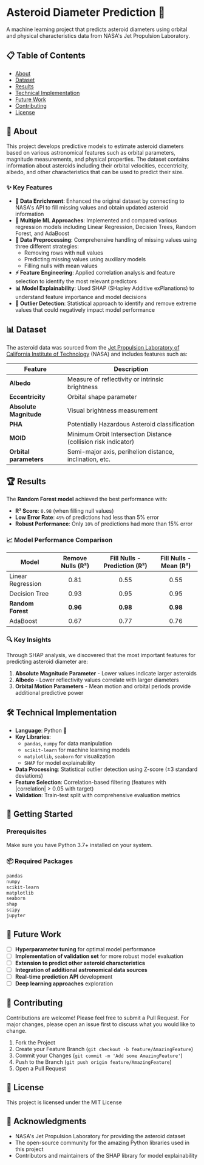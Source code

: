 # Asteroid Diameter Prediction 🌌

A machine learning project that predicts asteroid diameters using orbital and physical characteristics data from NASA's Jet Propulsion Laboratory.

## 📋 Table of Contents

- [About](#about)
- [Dataset](#dataset)
- [Results](#results)
- [Technical Implementation](#technical-implementation)
- [Future Work](#future-work)
- [Contributing](#contributing)
- [License](#license)

## 🚀 About

This project develops predictive models to estimate asteroid diameters based on various astronomical features such as orbital parameters, magnitude measurements, and physical properties. The dataset contains information about asteroids including their orbital velocities, eccentricity, albedo, and other characteristics that can be used to predict their size.

### ✨ Key Features

- **🔗 Data Enrichment**: Enhanced the original dataset by connecting to NASA's API to fill missing values and obtain updated asteroid information
- **🤖 Multiple ML Approaches**: Implemented and compared various regression models including Linear Regression, Decision Trees, Random Forest, and AdaBoost
- **🔧 Data Preprocessing**: Comprehensive handling of missing values using three different strategies:
  - Removing rows with null values
  - Predicting missing values using auxiliary models
  - Filling nulls with mean values
- **⚡ Feature Engineering**: Applied correlation analysis and feature selection to identify the most relevant predictors
- **📊 Model Explainability**: Used SHAP (SHapley Additive exPlanations) to understand feature importance and model decisions
- **🎯 Outlier Detection**: Statistical approach to identify and remove extreme values that could negatively impact model performance

## 📊 Dataset

The asteroid data was sourced from the [Jet Propulsion Laboratory of California Institute of Technology](https://www.jpl.nasa.gov/) (NASA) and includes features such as:

| Feature | Description |
|---------|-------------|
| **Albedo** | Measure of reflectivity or intrinsic brightness |
| **Eccentricity** | Orbital shape parameter |
| **Absolute Magnitude** | Visual brightness measurement |
| **PHA** | Potentially Hazardous Asteroid classification |
| **MOID** | Minimum Orbit Intersection Distance (collision risk indicator) |
| **Orbital parameters** | Semi-major axis, perihelion distance, inclination, etc. |

## 🏆 Results

The **Random Forest model** achieved the best performance with:

- **R² Score**: `0.98` (when filling null values)
- **Low Error Rate**: `49%` of predictions had less than 5% error
- **Robust Performance**: Only `10%` of predictions had more than 15% error

### 📈 Model Performance Comparison

| Model | Remove Nulls (R²) | Fill Nulls - Prediction (R²) | Fill Nulls - Mean (R²) |
|-------|:-----------------:|:----------------------------:|:----------------------:|
| Linear Regression | 0.81 | 0.55 | 0.55 |
| Decision Tree | 0.93 | 0.95 | 0.95 |
| **Random Forest** | **0.96** | **0.98** | **0.98** |
| AdaBoost | 0.67 | 0.77 | 0.76 |

### 🔍 Key Insights

Through SHAP analysis, we discovered that the most important features for predicting asteroid diameter are:

1. **Absolute Magnitude Parameter** - Lower values indicate larger asteroids
2. **Albedo** - Lower reflectivity values correlate with larger diameters
3. **Orbital Motion Parameters** - Mean motion and orbital periods provide additional predictive power

## 🛠️ Technical Implementation

- **Language**: Python 🐍
- **Key Libraries**: 
  - `pandas`, `numpy` for data manipulation
  - `scikit-learn` for machine learning models
  - `matplotlib`, `seaborn` for visualization
  - `SHAP` for model explainability
- **Data Processing**: Statistical outlier detection using Z-score (±3 standard deviations)
- **Feature Selection**: Correlation-based filtering (features with |correlation| > 0.05 with target)
- **Validation**: Train-test split with comprehensive evaluation metrics

## 🚦 Getting Started

### Prerequisites

Make sure you have Python 3.7+ installed on your system.

### 📦 Required Packages

```txt
pandas
numpy
scikit-learn
matplotlib
seaborn
shap
scipy
jupyter
```

## 🔮 Future Work

- [ ] **Hyperparameter tuning** for optimal model performance
- [ ] **Implementation of validation set** for more robust model evaluation
- [ ] **Extension to predict other asteroid characteristics**
- [ ] **Integration of additional astronomical data sources**
- [ ] **Real-time prediction API** development
- [ ] **Deep learning approaches** exploration

## 🤝 Contributing

Contributions are welcome! Please feel free to submit a Pull Request. For major changes, please open an issue first to discuss what you would like to change.

1. Fork the Project
2. Create your Feature Branch (`git checkout -b feature/AmazingFeature`)
3. Commit your Changes (`git commit -m 'Add some AmazingFeature'`)
4. Push to the Branch (`git push origin feature/AmazingFeature`)
5. Open a Pull Request

## 📝 License

This project is licensed under the MIT License

## 🙏 Acknowledgments

- NASA's Jet Propulsion Laboratory for providing the asteroid dataset
- The open-source community for the amazing Python libraries used in this project
- Contributors and maintainers of the SHAP library for model explainability
